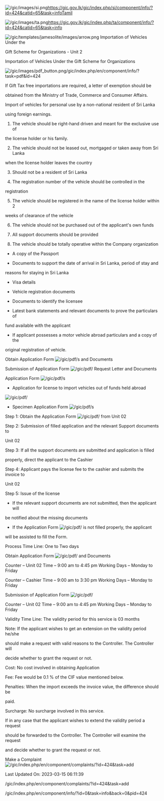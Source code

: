 <!-- Source: https://gic.gov.lk/gic/index.php/en/component/info/?id=424&catid=65&task=info -->

![/gic/images/si.png](/gic/images/si.png)https://gic.gov.lk/gic/index.php/si/component/info/?id=424&catid=65&task=infoTamil

![/gic/images/ta.png](/gic/images/ta.png)https://gic.gov.lk/gic/index.php/ta/component/info/?id=424&catid=65&task=info

![/gic/templates/jamesolite/images/arrow.png](/gic/templates/jamesolite/images/arrow.png) Importation of Vehicles Under the

Gift Scheme for Organizations - Unit 2

Importation of Vehicles Under the Gift Scheme for Organizations

![/gic/images/pdf_button.png](/gic/images/pdf_button.png)/gic/index.php/en/component/info/?task=pdf&id=424

If Gift Tax free importations are required, a letter of exemption should be

obtained from the Ministry of Trade, Commerce and Consumer Affairs.

Import of vehicles for personal use by a non-national resident of Sri Lanka

using foreign earnings.

 1. The vehicle should be right-hand driven and meant for the exclusive use of

 the license holder or his family.

 2. The vehicle should not be leased out, mortgaged or taken away from Sri Lanka

 when the license holder leaves the country

 3. Should not be a resident of Sri Lanka

 4. The registration number of the vehicle should be controlled in the

 registration

 5. The vehicle should be registered in the name of the license holder within 2

 weeks of clearance of the vehicle

 6. The vehicle should not be purchased out of the applicant's own funds

 7. All support documents should be provided

 8. The vehicle should be totally operative within the Company organization

 * A copy of the Passport

 * Documents to support the date of arrival in Sri Lanka, period of stay and

 reasons for staying in Sri Lanka

 * Visa details

 * Vehicle registration documents

 * Documents to identify the licensee

 * Latest bank statements and relevant documents to prove the particulars of

 fund available with the applicant

 * If applicant possesses a motor vehicle abroad particulars and a copy of the

 original registration of vehicle.

Obtain Application Form ![/gic/pdf/](/gic/pdf/)s and Documents

Submission of Application Form ![/gic/pdf/](/gic/pdf/) Request Letter and Documents

Application Form ![/gic/pdf/](/gic/pdf/)s

 * Application for license to import vehicles out of funds held abroad

 ![/gic/pdf/](/gic/pdf/)

 * Specimen Application Form ![/gic/pdf/](/gic/pdf/)s

Step 1: Obtain the Application Form ![/gic/pdf/](/gic/pdf/) from Unit 02

Step 2: Submission of filled application and the relevant Support documents to

Unit 02

Step 3: If all the support documents are submitted and application is filled

properly, direct the applicant to the Cashier

Step 4: Applicant pays the license fee to the cashier and submits the invoice to

Unit 02

Step 5: Issue of the license

 * If the relevant support documents are not submitted, then the applicant will

 be notified about the missing documents

 * If the Application Form ![/gic/pdf/](/gic/pdf/) is not filled properly, the applicant

 will be assisted to fill the Form.

Process Time Line: One to Two days

Obtain Application Form ![/gic/pdf/](/gic/pdf/) and Documents

Counter – Uinit 02 Time – 9:00 am to 4:45 pm Working Days – Monday to Friday

Counter – Cashier Time – 9:00 am to 3:30 pm Working Days – Monday to Friday

Submission of Application Form ![/gic/pdf/](/gic/pdf/)

Counter – Unit 02 Time – 9:00 am to 4:45 pm Working Days – Monday to Friday

Validity Time Line: The validity period for this service is 03 months

Note: If the applicant wishes to get an extension on the validity period he/she

should make a request with valid reasons to the Controller. The Controller will

decide whether to grant the request or not.

Cost: No cost involved in obtaining Application

Fee: Fee would be 0.1 % of the CIF value mentioned below.

Penalties: When the import exceeds the invoice value, the difference should be

paid.

Surcharge: No surcharge involved in this service.

If in any case that the applicant wishes to extend the validity period a request

should be forwarded to the Controller. The Controller will examine the request

and decide whether to grant the request or not.

Make a Complaint ![/gic/index.php/en/component/complaints/?id=424&task=add](/gic/index.php/en/component/complaints/?id=424&task=add)

Last Updated On: 2023-03-15 06:11:39

/gic/index.php/en/component/complaints/?id=424&task=add

/gic/index.php/en/component/info/?id=0&task=info&back=0&pid=424
